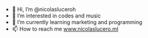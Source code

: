 - 👋 Hi, I’m @nicolasluceroh
- 👀 I’m interested in codes and music
- 🌱 I’m currently learning marketing and programming
- 📫 How to reach me www.nicolaslucero.ml
